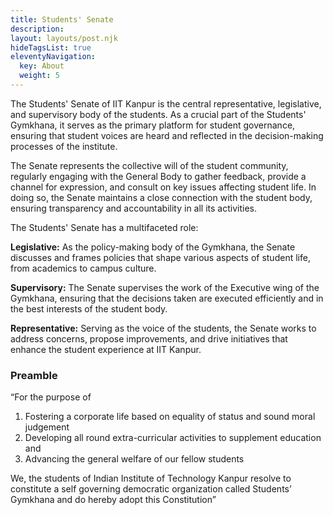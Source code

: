 ```yaml
---
title: Students' Senate
description: 
layout: layouts/post.njk
hideTagsList: true
eleventyNavigation:
  key: About
  weight: 5
---
```



The Students' Senate of IIT Kanpur is the central representative, legislative, and supervisory body of the students. As a crucial part of the Students' Gymkhana, it serves as the primary platform for student governance, ensuring that student voices are heard and reflected in the decision-making processes of the institute.


The Senate represents the collective will of the student community, regularly engaging with the General Body to gather feedback, provide a channel for expression, and consult on key issues affecting student life. In doing so, the Senate maintains a close connection with the student body, ensuring transparency and accountability in all its activities.


The Students' Senate has a multifaceted role:

**Legislative:** As the policy-making body of the Gymkhana, the Senate discusses and frames policies that shape various aspects of student life, from academics to campus culture. 

**Supervisory:** The Senate supervises the work of the Executive wing of the Gymkhana, ensuring that the decisions taken are executed efficiently and in the best interests of the student body.

**Representative:** Serving as the voice of the students, the Senate works to address concerns, propose improvements, and drive initiatives that enhance the student experience at IIT Kanpur.


### **Preamble**

“For the purpose of
1. Fostering a corporate life based on equality of status and sound moral judgement
2. Developing all round extra-curricular activities to supplement education and
3. Advancing the general welfare of our fellow students

We, the students of Indian Institute of Technology Kanpur resolve to constitute a self governing democratic organization called Students’ Gymkhana and do hereby adopt this Constitution”
